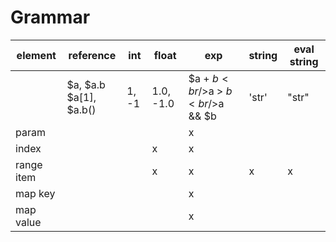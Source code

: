 # Grammar

element     | reference  | int   | float     | exp      | string | eval string 
------------|----------- | ----- | --------- | -------------- | ------ | -----------
            | $a, $a.b <br/> $a[1], $a.b() | 1, -1 | 1.0, -1.0 | $a + $b<br/>$a > $b<br/>$a && $b | 'str'  | "str" 
param       |            |       |           | x                    
index       |            |       | x         | x 
range item  |            |       | x         | x              | x      | x
map key     |            |       |           | x
map value   |            |       |           | x
